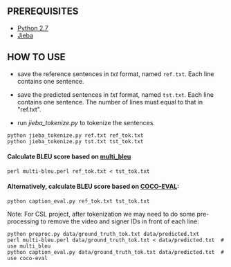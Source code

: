 ## PREREQUISITES

* [Python 2.7](https://www.python.org/download/releases/2.7/)
* [Jieba](https://github.com/fxsjy/jieba)

## HOW TO USE

* save the reference sentences in *txt* format, named `ref.txt`. Each line contains one sentence.

* save the predicted sentences in *txt* format, named `tst.txt`. Each line contains one sentence. The number of lines must equal to that in "ref.txt".

* run *jieba_tokenize.py* to tokenize the sentences.
```
python jieba_tokenize.py ref.txt ref_tok.txt
python jieba_tokenize.py tst.txt tst_tok.txt
```

#### Calculate BLEU score based on [multi_bleu](https://github.com/karpathy/neuraltalk/blob/master/eval/multi-bleu.perl)

```
perl multi-bleu.perl ref_tok.txt < tst_tok.txt
```

#### Alternatively, calculate BLEU score based on [COCO-EVAL](https://github.com/tylin/coco-caption/tree/master/pycocoevalcap):
```
python caption_eval.py ref_tok.txt tst_tok.txt 
```

Note: For CSL project, after tokenization we may need to do some pre-processing to remove the video and signer IDs in front of each line:
```
python preproc.py data/ground_truth_tok.txt data/predicted.txt
perl multi-bleu.perl data/ground_truth_tok.txt < data/predicted.txt  # use multi_bleu 
python caption_eval.py data/ground_truth_tok.txt data/predicted.txt  # use coco-eval
```